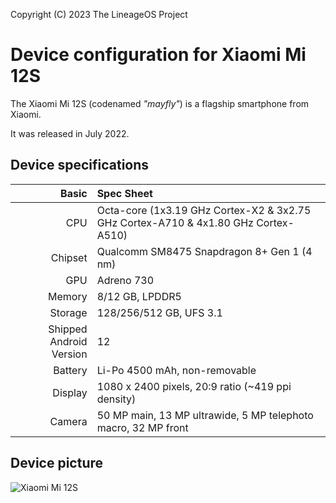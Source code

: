Copyright (C) 2023 The LineageOS Project

Device configuration for Xiaomi Mi 12S
=========================================

The Xiaomi Mi 12S (codenamed _"mayfly"_) is a flagship smartphone from Xiaomi.

It was released in July 2022.

## Device specifications

Basic   | Spec Sheet
-------:|:-------------------------
CPU     | Octa-core (1x3.19 GHz Cortex-X2 & 3x2.75 GHz Cortex-A710 & 4x1.80 GHz Cortex-A510)
Chipset | Qualcomm SM8475 Snapdragon 8+ Gen 1 (4 nm)
GPU     | Adreno 730
Memory  | 8/12 GB, LPDDR5
Storage | 128/256/512 GB, UFS 3.1
Shipped Android Version | 12
Battery | Li-Po 4500 mAh, non-removable
Display | 1080 x 2400 pixels, 20:9 ratio (~419 ppi density)
Camera  | 50 MP main, 13 MP ultrawide, 5 MP telephoto macro, 32 MP front

## Device picture

![Xiaomi Mi 12S](https://localhost)
